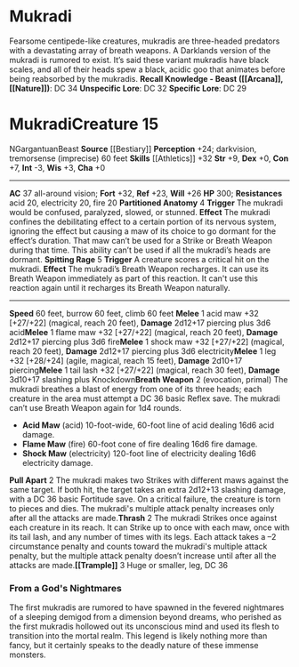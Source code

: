 ﻿---
ac: '37'
alignment: N
all_resistance: null
burrow_speed: '60'
charisma: '+0'
climb_speed: '60'
constitution: '+7'
creature_ability:
- Breath Weapon
- Partitioned Anatomy
- Pull Apart
- Spitting Rage
- Thrash
- Trample
creature_family: null
description: "Fearsome centipede-like creatures, mukradis are three-headed predators\
  \ with a devastating array of breath weapons. A Darklands version of the mukradi\
  \ is rumored to exist. It\u2019s said these variant mukradis have black scales,\
  \ and all of their heads spew a black, acidic goo that animates before being reabsorbed\
  \ by the mukradis.<br/><br/><b><u>Recall Knowledge - Beast</u> ( [[DATABASE/skill/Arcana|Arcana]]\
  \ , [[DATABASE/skill/Nature|Nature]] )</b>: DC 34<br/><b><u>Unspecific Lore</u></b>:\
  \ DC 32<br/><b><u>Specific Lore</u></b>: DC 29"
dexterity: '+0'
element: null
fly_speed: null
fortitude: '+32'
hardness: null
hp: '300'
id: '303'
immunity: null
intelligence: '-3'
land_speed: '60'
language: null
level: '15'
max_speed: '60'
name: Mukradi
perception: '+24'
rarity: Common
reflex: '+23'
resistance:
- acid 20
- electricity 20
- fire 20
rus_type_level: null
school: null
sense:
- darkvision
- tremorsense (imprecise) 60 feet
size: Gargantuan
skill:
- '[[DATABASE/skill/Athletics|Athletics]] +32'
source: '[[DATABASE/source/Bestiary|Bestiary]]'
speed:
- 60 feet
- burrow 60 feet
- climb 60 feet
spell: null
strength: '+9'
strength_req: '9'
strongest_save:
- Fortitude
swim_speed: null
trait:
- '[[DATABASE/trait/Beast|Beast]]'
type: Creature
vision: Darkvision
weakest_save:
- Reflex
weakness: null
will: '+26'
wisdom: '+3'

---
# Mukradi

Fearsome centipede-like creatures, mukradis are three-headed predators with a devastating array of breath weapons. A Darklands version of the mukradi is rumored to exist. It’s said these variant mukradis have black scales, and all of their heads spew a black, acidic goo that animates before being reabsorbed by the mukradis.
**Recall Knowledge - Beast ([[Arcana]], [[Nature]])**: DC 34
**Unspecific Lore**: DC 32
**Specific Lore**: DC 29

# Mukradi<span class="item-type">Creature 15</span>

<span class="trait-alignment item-trait">N</span><span class="trait-size item-trait">Gargantuan</span><span class="item-trait">Beast</span>
**Source** [[Bestiary]]
**Perception** +24; darkvision, tremorsense (imprecise) 60 feet
**Skills** [[Athletics]] +32
**Str** +9, **Dex** +0, **Con** +7, **Int** -3, **Wis** +3, **Cha** +0

---
**AC** 37 all-around vision; **Fort** +32, **Ref** +23, **Will** +26
**HP** 300; **Resistances** acid 20, electricity 20, fire 20
<span class="in-box-ability">**Partitioned Anatomy** <span class="action-icon">4</span> **Trigger** The mukradi would be confused, paralyzed, slowed, or stunned. **Effect** The mukradi confines the debilitating effect to a certain portion of its nervous system, ignoring the effect but causing a maw of its choice to go dormant for the effect’s duration. That maw can’t be used for a Strike or Breath Weapon during that time. This ability can’t be used if all the mukradi’s heads are dormant.</span><span class="in-box-ability"> **Spitting Rage** <span class="action-icon">5</span> **Trigger** A creature scores a critical hit on the mukradi. **Effect** The mukradi’s Breath Weapon recharges. It can use its Breath Weapon immediately as part of this reaction. It can't use this reaction again until it recharges its Breath Weapon naturally.</span>

---
**Speed** 60 feet, burrow 60 feet, climb 60 feet
<span class="in-box-ability">**Melee** <span class="action-icon">1</span> acid maw +32 [+27/+22] (magical, reach 20 feet), **Damage** 2d12+17 piercing plus 3d6 acid</span><span class="in-box-ability">**Melee** <span class="action-icon">1</span> flame maw +32 [+27/+22] (magical, reach 20 feet), **Damage** 2d12+17 piercing plus 3d6 fire</span><span class="in-box-ability">**Melee** <span class="action-icon">1</span> shock maw +32 [+27/+22] (magical, reach 20 feet), **Damage** 2d12+17 piercing plus 3d6 electricity</span><span class="in-box-ability">**Melee** <span class="action-icon">1</span> leg +32 [+28/+24] (agile, magical, reach 15 feet), **Damage** 2d10+17 piercing</span><span class="in-box-ability">**Melee** <span class="action-icon">1</span> tail lash +32 [+27/+22] (magical, reach 30 feet), **Damage** 3d10+17 slashing plus Knockdown</span><span class="in-box-ability">**Breath Weapon** <span class="action-icon">2</span> (evocation, primal) The mukradi breathes a blast of energy from one of its three heads; each creature in the area must attempt a DC 36 basic Reflex save. The mukradi can’t use Breath Weapon again for 1d4 rounds.

* **Acid Maw** (acid) 10-foot-wide, 60-foot line of acid dealing 16d6 acid damage.
* **Flame Maw** (fire) 60-foot cone of fire dealing 16d6 fire damage.
* **Shock Maw** (electricity) 120-foot line of electricity dealing 16d6 electricity damage.

</span><span class="in-box-ability">**Pull Apart** <span class="action-icon">2</span> The mukradi makes two Strikes with different maws against the same target. If both hit, the target takes an extra 2d12+13 slashing damage, with a DC 36 basic Fortitude save. On a critical failure, the creature is torn to pieces and dies. The mukradi's multiple attack penalty increases only after all the attacks are made.</span><span class="in-box-ability">**Thrash** <span class="action-icon">2</span> The mukradi Strikes once against each creature in its reach. It can Strike up to once with each maw, once with its tail lash, and any number of times with its legs. Each attack takes a –2 circumstance penalty and counts toward the mukradi's multiple attack penalty, but the multiple attack penalty doesn’t increase until after all the attacks are made.</span><span class="in-box-ability">**[[Trample]]** <span class="action-icon">3</span> Huge or smaller, leg, DC 36</span>

###  From a God's Nightmares

The first mukradis are rumored to have spawned in the fevered nightmares of a sleeping demigod from a dimension beyond dreams, who perished as the first mukradis hollowed out its unconscious mind and used its flesh to transition into the mortal realm. This legend is likely nothing more than fancy, but it certainly speaks to the deadly nature of these immense monsters.